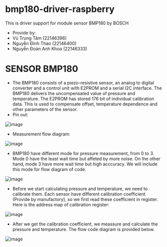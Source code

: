 # bmp180-driver-raspberry
This is driver support for module sensor BMP180 by BOSCH
- Provide by:
-   Vũ Trung Tâm (22146396)
-   Nguyễn Đình Thao (22146400)
-   Nguyễn Đoàn Anh Khoa (22146333)
# SENSOR BMP180
- The BMP180 consists of a piezo-resistive sensor, an analog to digital converter and a control unit with E2PROM and a serial I2C interface. The BMP180 delivers the uncompensated value of pressure and temperature. The E2PROM has stored 176 bit of individual calibration data. This is used to compensate offset, temperature dependence and other parameters of the sensor.
- Pin out:

![image](https://github.com/user-attachments/assets/02255fe9-8a92-47ed-9282-6dfc8ad5c694)

- Measurement flow diagram:

![image](https://github.com/user-attachments/assets/b5651012-618b-41b5-b32f-107d549b0659)

- BMP180 have different mode for pressure measurement, from 0 to 3. Mode 0 have the least wait time but affeted by more noise. On the other hand, mode 3 have more wait time but high acccuracy. We will include this mode for flow diagram of code.

![image](https://github.com/user-attachments/assets/c3aad8ce-191d-47c1-acdb-30f12a062a87)

- Before we start calculating pressure and temperature, we need to calibrate them. Each sensor have different calibration coefficient (Provide by manufactory), so we first read these coefficient in register. Here is the address map of calibration register:

![image](https://github.com/user-attachments/assets/fdb0d954-f26f-430c-bfa3-8d2903624461)

- After we get the calibration coefficient, we meassure and calculate the pressure and temperature. The flow code diagram is provided below.

![image](https://github.com/user-attachments/assets/e614deaf-bc08-4ae6-baf6-28c10925e72a)



